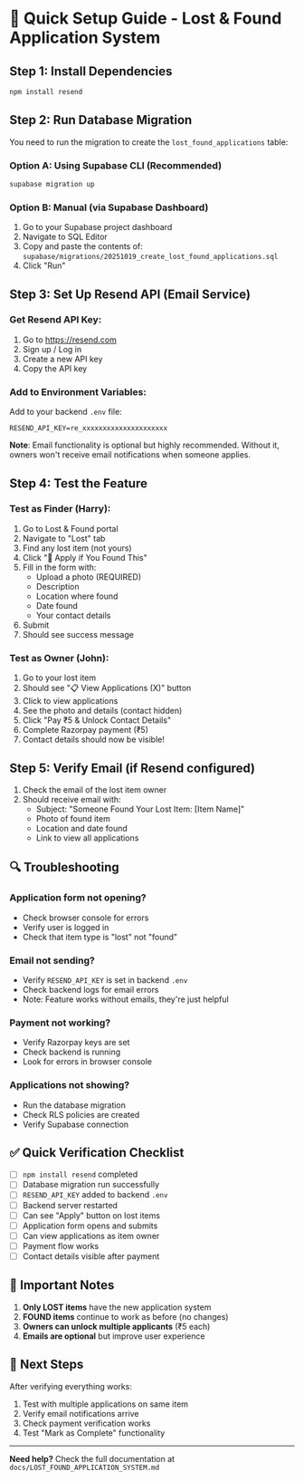 # 🚀 Quick Setup Guide - Lost & Found Application System

## Step 1: Install Dependencies

```bash
npm install resend
```

## Step 2: Run Database Migration

You need to run the migration to create the `lost_found_applications` table:

### Option A: Using Supabase CLI (Recommended)
```bash
supabase migration up
```

### Option B: Manual (via Supabase Dashboard)
1. Go to your Supabase project dashboard
2. Navigate to SQL Editor
3. Copy and paste the contents of: `supabase/migrations/20251019_create_lost_found_applications.sql`
4. Click "Run"

## Step 3: Set Up Resend API (Email Service)

### Get Resend API Key:
1. Go to https://resend.com
2. Sign up / Log in
3. Create a new API key
4. Copy the API key

### Add to Environment Variables:
Add to your backend `.env` file:
```env
RESEND_API_KEY=re_xxxxxxxxxxxxxxxxxxxxx
```

**Note**: Email functionality is optional but highly recommended. Without it, owners won't receive email notifications when someone applies.

## Step 4: Test the Feature

### Test as Finder (Harry):
1. Go to Lost & Found portal
2. Navigate to "Lost" tab
3. Find any lost item (not yours)
4. Click "📝 Apply if You Found This"
5. Fill in the form with:
   - Upload a photo (REQUIRED)
   - Description
   - Location where found
   - Date found
   - Your contact details
6. Submit
7. Should see success message

### Test as Owner (John):
1. Go to your lost item
2. Should see "📋 View Applications (X)" button
3. Click to view applications
4. See the photo and details (contact hidden)
5. Click "Pay ₹5 & Unlock Contact Details"
6. Complete Razorpay payment (₹5)
7. Contact details should now be visible!

## Step 5: Verify Email (if Resend configured)

1. Check the email of the lost item owner
2. Should receive email with:
   - Subject: "Someone Found Your Lost Item: [Item Name]"
   - Photo of found item
   - Location and date found
   - Link to view all applications

## 🔍 Troubleshooting

### Application form not opening?
- Check browser console for errors
- Verify user is logged in
- Check that item type is "lost" not "found"

### Email not sending?
- Verify `RESEND_API_KEY` is set in backend `.env`
- Check backend logs for email errors
- Note: Feature works without emails, they're just helpful

### Payment not working?
- Verify Razorpay keys are set
- Check backend is running
- Look for errors in browser console

### Applications not showing?
- Run the database migration
- Check RLS policies are created
- Verify Supabase connection

## ✅ Quick Verification Checklist

- [ ] `npm install resend` completed
- [ ] Database migration run successfully
- [ ] `RESEND_API_KEY` added to backend `.env`
- [ ] Backend server restarted
- [ ] Can see "Apply" button on lost items
- [ ] Application form opens and submits
- [ ] Can view applications as item owner
- [ ] Payment flow works
- [ ] Contact details visible after payment

## 📝 Important Notes

1. **Only LOST items** have the new application system
2. **FOUND items** continue to work as before (no changes)
3. **Owners can unlock multiple applicants** (₹5 each)
4. **Emails are optional** but improve user experience

## 🎯 Next Steps

After verifying everything works:
1. Test with multiple applications on same item
2. Verify email notifications arrive
3. Check payment verification works
4. Test "Mark as Complete" functionality

---

**Need help?** Check the full documentation at `docs/LOST_FOUND_APPLICATION_SYSTEM.md`

